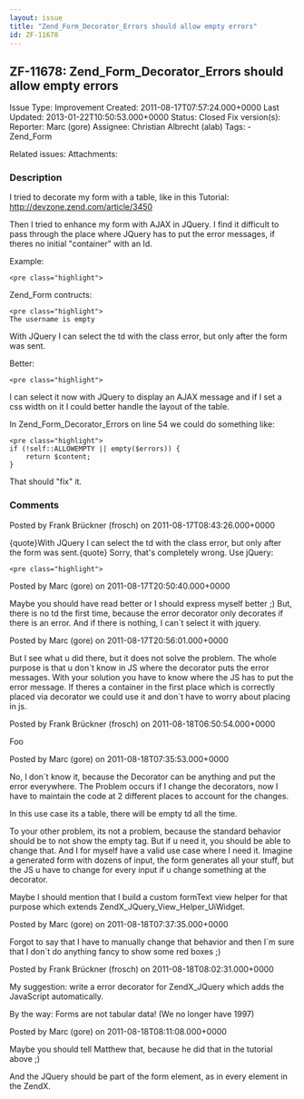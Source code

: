 ```yaml
---
layout: issue
title: "Zend_Form_Decorator_Errors should allow empty errors"
id: ZF-11678
---
```


ZF-11678: Zend\_Form\_Decorator\_Errors should allow empty errors
-----------------------------------------------------------------

 Issue Type: Improvement Created: 2011-08-17T07:57:24.000+0000 Last Updated: 2013-01-22T10:50:53.000+0000 Status: Closed Fix version(s): 
 Reporter:  Marc (gore)  Assignee:  Christian Albrecht (alab)  Tags: - Zend\_Form
 
 Related issues: 
 Attachments: 
### Description

I tried to decorate my form with a table, like in this Tutorial: <http://devzone.zend.com/article/3450>

Then I tried to enhance my form with AJAX in JQuery. I find it difficult to pass through the place where JQuery has to put the error messages, if theres no initial "container" with an Id.

Example:

 
    <pre class="highlight">
    


Zend\_Form contructs:

 
    <pre class="highlight">
    The username is empty


With JQuery I can select the td with the class error, but only after the form was sent.

Better:

 
    <pre class="highlight">
    


I can select it now with JQuery to display an AJAX message and if I set a css width on it I could better handle the layout of the table.

In Zend\_Form\_Decorator\_Errors on line 54 we could do something like:

 
    <pre class="highlight">
    if (!self::ALLOWEMPTY || empty($errors)) {
        return $content;
    }


That should "fix" it.

 

 

### Comments

Posted by Frank Brückner (frosch) on 2011-08-17T08:43:26.000+0000

{quote}With JQuery I can select the td with the class error, but only after the form was sent.{quote} Sorry, that's completely wrong. Use jQuery:

 
    <pre class="highlight">



 

 

Posted by Marc (gore) on 2011-08-17T20:50:40.000+0000

Maybe you should have read better or I should express myself better ;) But, there is no td the first time, because the error decorator only decorates if there is an error. And if there is nothing, I can´t select it with jquery.

 

 

Posted by Marc (gore) on 2011-08-17T20:56:01.000+0000

But I see what u did there, but it does not solve the problem. The whole purpose is that u don´t know in JS where the decorator puts the error messages. With your solution you have to know where the JS has to put the error message. If theres a container in the first place which is correctly placed via decorator we could use it and don´t have to worry about placing in js.

 

 

Posted by Frank Brückner (frosch) on 2011-08-18T06:50:54.000+0000

 Foo  

 

 

Posted by Marc (gore) on 2011-08-18T07:35:53.000+0000

No, I don´t know it, because the Decorator can be anything and put the error everywhere. The Problem occurs if I change the decorators, now I have to maintain the code at 2 different places to account for the changes.

In this use case its a table, there will be empty td all the time.

To your other problem, its not a problem, because the standard behavior should be to not show the empty tag. But if u need it, you should be able to change that. And I for myself have a valid use case where I need it. Imagine a generated form with dozens of input, the form generates all your stuff, but the JS u have to change for every input if u change something at the decorator.

Maybe I should mention that I build a custom formText view helper for that purpose which extends ZendX\_JQuery\_View\_Helper\_UiWidget.

 

 

Posted by Marc (gore) on 2011-08-18T07:37:35.000+0000

Forgot to say that I have to manually change that behavior and then I´m sure that I don´t do anything fancy to show some red boxes ;)

 

 

Posted by Frank Brückner (frosch) on 2011-08-18T08:02:31.000+0000

My suggestion: write a error decorator for ZendX\_JQuery which adds the JavaScript automatically.

By the way: Forms are not tabular data! (We no longer have 1997)

 

 

Posted by Marc (gore) on 2011-08-18T08:11:08.000+0000

Maybe you should tell Matthew that, because he did that in the tutorial above ;)

And the JQuery should be part of the form element, as in every element in the ZendX.

 

 